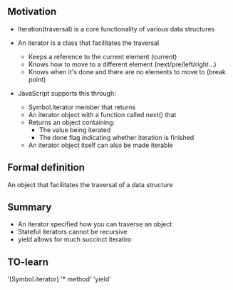 ## Motivation

- Iteration(traversal) is a core functionality of various data structures
- An iterator is a class that facilitates the traversal

  - Keeps a reference to the current element (current)
  - Knows how to move to a different element (next/pre/left/right...)
  - Knows when it's done and there are no elements to move to (break point)

- JavaScript supports this through:
  - Symbol.iterator member that returns
  - An iterator object with a function called next() that
  - Returns an object containing:
    - The value being iterated
    - The done flag indicating whether iteration is finished
  - An iterator object itself can also be made iterable

## Formal definition

An object that facilitates the traversal of a data structure

## Summary

- An iterator specified how you can traverse an object
- Stateful iterators cannot be recursive
- yield allows for much succinct iteratiro

## TO-learn

'[Symbol.iterator]
'\* method'
'yield'
